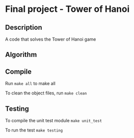 # Final project - Tower of Hanoi

## Description
A code that solves the Tower of Hanoi game

## Algorithm

## Compile 
Run `make all` to make all

To clean the object files, run `make clean`


## Testing 
To compile the unit test module
`make unit_test`

To run the test
`make testing`